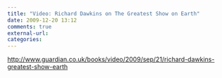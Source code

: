 ```yaml
---
title: "Video: Richard Dawkins on The Greatest Show on Earth"
date: 2009-12-20 13:12
comments: true
external-url:
categories:
---
```

<http://www.guardian.co.uk/books/video/2009/sep/21/richard-dawkins-greatest-show-earth>
